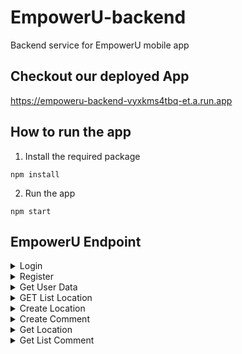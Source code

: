 # EmpowerU-backend
Backend service for EmpowerU mobile app

## Checkout our deployed App
https://empoweru-backend-vyxkms4tbq-et.a.run.app

## How to run the app
1. Install the required package
```
npm install
```
2. Run the app 
```
npm start
```

## EmpowerU Endpoint

<details>
           <summary>Login</summary>
Login Endpoint for Authorization in EmpowerU App

**URL**   : https://empoweru-backend-vyxkms4tbq-et.a.run.app/login

**Method**: POST

**Body** (JSON)
```
{
    "username" : "empower",
    "password" : "empowerpassword"
}
```

**Success Response** (JSON)
```
{
    "user": "646as21323das1231sd1wd1g1",
    "status": 200
}
```

**Failed Response** (JSON)
```
{
    "errors": {
        "username": "Username not registered!",
        "password": ""
    }
}
```
</details>
<details>
           <summary>Register</summary>
Register Endpoint for Authorization in EmpowerU App

**URL**: https://empoweru-backend-vyxkms4tbq-et.a.run.app/signup

**Method**: POST

**Body** (JSON)
```
{
    "username" : "empower",
    "password" : "empowerpassword",
    "email" :"empower@mail.com"
}
```

**Success Response** (JSON)
```
{
    "user": "646as21323das1231sd1wd1g1",
    "status": 200
}
```

**Failed Response** (JSON)

User didnt provide Email
```
{
    "errors": {
        "username": "",
        "password": "",
        "email": "Please enter an email"
    }
}
```
User didnt enter a valid Email
```
{
    "errors": {
        "username": "",
        "password": "",
        "email": "Email is not valid!"
    }
}
```
User didnt provide Password
```
{
    "errors": {
        "username": "",
        "password": "Please enter password"
    }
}
```
User didnt provide Username
```
{
    "errors": {
        "username": "Please enter a username",
        "password": ""
    }
}
```
</details>
<details>
           <summary>Get User Data</summary>
GET Endpoint for retrieving user data in EmpowerU App

**URL**   : https://empoweru-backend-vyxkms4tbq-et.a.run.app/datauser

**Method**: POST

**Body** (JSON)
```
{
    "id" : "646as21323das1231sd1wd1g1",
}
```

**Success Response** (JSON)
```
{
    "username": "empower",
    "email": "empower@mail.com",
    "status": 200
}
```

**Failed Response** (JSON)
```
{
    "error": "Invalid ID",
    "status": 400
}
```
</details>

<details>
           <summary>GET List Location</summary>
Endpoint to display the list location on the EmpowerU App

**URL/Query**   : https://empoweru-backend-vyxkms4tbq-et.a.run.app/get_list_location

**Method**: GET

**Success Response** (JSON)
```
{
    "status": 200,
    "listLocation": [
        {
            "address": "94XR+3X8, Turida, Sandubaya, Mataram City, West Nusa Tenggara 83233, Indonesia",
            "name": "Aqshal Garage",
            "type": [
                "cafe",
                "food",
                "point_of_interest",
                "establishment"
            ],
            "rating": 0,
            "GMapsID": "ChIJS6x1ERq5zS0RmuaiugTZ6yI",
            "impression": "Netral",
            "urlPhoto": "No Photos"
        },
        {
            "address": "Jl. Raya Kuta, Kuta, Kec. Kuta, Kabupaten Badung, Bali 80361, Indonesia",
            "name": "Pabrik Kata-Kata Joger",
            "type": [
                "shopping_mall",
                "point_of_interest",
                "store",
                "establishment"
            ],
            "rating": 0,
            "GMapsID": "ChIJ3QOhiqVG0i0RsSH9KdWoZlM",
            "impression": "Netral",
            "urlPhoto": "https://maps.googleapis.com/maps/api/place/photo?maxwidth=400&photo_reference=AZose0lrJlUJGI8RMXaArEojiNlcroH-tHftdrtAY-RqI6y-z9f9bwEALC8wNf0JZjJ524oBxHk8-dbmsiInY5IMMqH2u5HSPcYoXKP7fdneyz9f2iFdcB57lkHcAiGKgqJSQkS15tAlQb2Zo4e2DidS14ge-WTveJxglhLs5jeqgmwwZtsz&key=INSERT_GMAPS_API_KEY"
        }
    ]
}
```

**Failed Response** (JSON)
```
{
    "error": {
        "address": ""
    }
}
```
</details>

<details>
           <summary>Create Location</summary>
Endpoint for Creating Location data in EmpowerU App

**URL**   : https://empoweru-backend-vyxkms4tbq-et.a.run.app/create_location

**Method**: POST

**Body** (JSON)
```
{ 
    "gmapsID":"ChIJjfWrPQnsaS4RL74uCjVlMw0"
}
```

**Success Response** (JSON)
```
{
    "locationID": "ChIJjfWrPQnsaS4RL74uCjVlMw0"
}
```

**Failed Response** (JSON)
```
{
    "error": {
        "location": ""
    }
}
```
</details>

<details>
           <summary>Create Comment</summary>
Endpoint for Creatingin Comment/Review in EmpowerU App

**URL**   : https://empoweru-backend-vyxkms4tbq-et.a.run.app/create_comment

**Method**: POST

**Body** (JSON)
```
{ 
	"GMapsID": "yourlocationid",
	"userID": "youruserid", 
	"starRating": "",
	"comment": "this is so amazing",
    "base64" : "exampleofbase64="
}
```
**Notes**: base64 property is optional

**Success Response** (JSON)
```
{
    "GMapsID": "ChIJjfWrPQnsaS4RL74uCjVlMw0"
}
```

**Failed Response** (JSON)
```
{
    "error": "comment validation failed: userID: Please enter a User ID, starRating: Path `starRating` is required., comment: Path `comment` is required."
}
```
</details>

<details>
           <summary>Get Location</summary>
GET Endpoint for retrieving location data in EmpowerU App

**URL**   : https://empoweru-backend-vyxkms4tbq-et.a.run.app/get_location

**Method**: GET

**Query** (JSON)
```
https://empoweru-backend-vyxkms4tbq-et.a.run.app/get_location?GMapsID=<Input your GMapsID Here>   
```

**Success Response** (JSON)
```
{
    "address": "Jl. Margonda Raya No.358, Kemiri Muka, Kecamatan Beji, Kota Depok, Jawa Barat 16423, Indonesia",
    "name": "MargoCity",
    "type":[
            "shopping_mall",
            "point_of_interest",
            "establishment"
            ],
    "rating": 7.235294117647059,
    "impression": "Netral"
}
```

**Failed Response** (JSON)
```
{
    "error": "Cannot destructure property 'formatted_address' of 'location' as it is undefined."
}
```
</details>
<details>
           <summary>Get List Comment</summary>
GET Endpoint for retrieving list of comment from specific location model in EmpowerU App

**Method**: GET

**Query** (JSON)
```
https://empoweru-backend-vyxkms4tbq-et.a.run.app/get_list_comment?GMapsID=<Input your GMapsID Here>   
```

**Success Response** (JSON)
```
{
    "result": [
        {
            "username": "budi",
            "starRating": 5,
            "comment": "Tempat saya berbelanja dan chilling bareng teman, sangat nyaman",
            "urlPhoto": "some/url"
        },
    ]
}
```

**Failed Response** (JSON)
```
{
    "error": "Cannot destructure property 'formatted_address' of 'location' as it is undefined."
}
```
</details>
